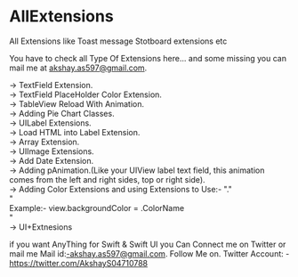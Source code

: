 # AllExtensions
 All Extensions like Toast message Stotboard extensions etc

You have to check all Type Of Extensions here...
and some missing you can mail me at akshay.as597@gmail.com. 

-> TextField Extension.  
-> TextField PlaceHolder Color Extension.  
-> TableView Reload With Animation.   
-> Adding Pie Chart Classes.   
-> UILabel Extensions.   
-> Load HTML into Label Extension.   
-> Array Extension.   
-> UIImage Extensions.  
-> Add Date Extension.  
-> Adding pAnimation.(Like your UIView label text field, this animation comes from the left and right sides, top or right side).  
-> Adding Color Extensions and using Extensions to Use:- "."    
"  
Example:- 
view.backgroundColor = .ColorName  
"  
-> UI+Extnesions


if you want AnyThing for Swift & Swift UI you Can Connect me on Twitter or mail me
Mail id:-akshay.as597@gmail.com. 
Follow Me on. 
Twitter Account: - https://twitter.com/AkshayS04710788
